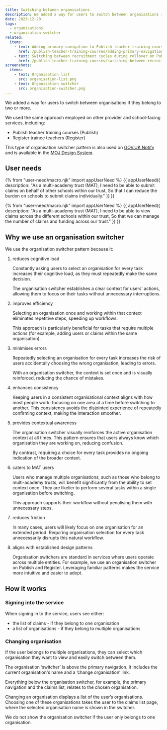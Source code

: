 ```yaml
---
title: Switching between organisations
description: We added a way for users to switch between organisations if they belong to two or more
date: 2023-12-20
tags:
  - organisations
  - organisation switcher
related:
  items:
    - text: Adding primary navigation to Publish teacher training courses
      href: /publish-teacher-training-courses/adding-primary-navigation-to-the-service/
    - text: Switching between recruitment cycles during rollover on Publish teacher training courses
      href: /publish-teacher-training-courses/switching-between-recruitment-cycles-during-rollover/
screenshots:
  items:
    - text: Organisation list
      src: organisation-list.png
    - text: Organisation switcher
      src: organisation-switcher.png
---
```


We added a way for users to switch between organisations if they belong to two or more.

We used the same approach employed on other provider and school-facing services, including:

- Publish teacher training courses (Publish)
- Register trainee teachers (Register)

This type of organisation switcher pattern is also used on [GOV.UK Notify](https://www.notifications.service.gov.uk/) and is available in the [MOJ Design System](https://design-patterns.service.justice.gov.uk/components/organisation-switcher/).

## User needs

{% from "user-need/macro.njk" import appUserNeed %}
{{ appUserNeed({
  description: "As a multi-academy trust (MAT),
I need to  be able to submit claims on behalf of other schools within our trust,
So that I can reduce the burden on schools to submit claims individually."
}) }}

{% from "user-need/macro.njk" import appUserNeed %}
{{ appUserNeed({
  description: "As a multi-academy trust (MAT),
I need to be able to view claims across the different schools within our trust,
So that we can manage the number of claims and funding across our trust."
}) }}

## Why we use an organisation switcher

We use the organisation switcher pattern because it:

1. reduces cognitive load

    Constantly asking users to select an organisation for every task increases their cognitive load, as they must repeatedly make the same decision.

    The organisation switcher establishes a clear context for users’ actions, allowing them to focus on their tasks without unnecessary interruptions.

2. improves efficiency

    Selecting an organisation once and working within that context eliminates repetitive steps, speeding up workflows.

    This approach is particularly beneficial for tasks that require multiple actions (for example, adding users or claims within the same organisation).

3. minimises errors

    Repeatedly selecting an organisation for every task increases the risk of users accidentally choosing the wrong organisation, leading to errors.

    With an organisation switcher, the context is set once and is visually reinforced, reducing the chance of mistakes.

4. enhances consistency

    Keeping users in a consistent organisational context aligns with how most people work: focusing on one area at a time before switching to another. This consistency avoids the disjointed experience of repeatedly confirming context, making the interaction smoother.

5. provides contextual awareness

    The organisation switcher visually reinforces the active organisation context at all times. This pattern ensures that users always know which organisation they are working on, reducing confusion.

    By contrast, requiring a choice for every task provides no ongoing indication of the broader context.

6. caters to MAT users

    Users who manage multiple organisations, such as those who belong to multi-academy trusts, will benefit significantly from the ability to set context once. They are likelier to perform several tasks within a single organisation before switching.

    This approach supports their workflow without penalising them with unnecessary steps.

7. reduces friction

    In many cases, users will likely focus on one organisation for an extended period. Requiring organisation selection for every task unnecessarily disrupts this natural workflow.

8. aligns with established design patterns

    Organisation switchers are standard in services where users operate across multiple entities. For example, we use an organisation switcher on Publish and Register. Leveraging familiar patterns makes the service more intuitive and easier to adopt.

## How it works

### Signing into the service

When signing in to the service, users see either:

- the list of claims - if they belong to one organisation
- a list of organisations - if they belong to multiple organisations

### Changing organisation

If the user belongs to multiple organisations, they can select which organisation they want to view and easily switch between them.

The organisation ‘switcher’ is above the primary navigation. It includes the current organisation's name and a ‘change organisation’ link.

Everything below the organisation switcher, for example, the primary navigation and the claims list, relates to the chosen organisation.

Changing an organisation displays a list of the user’s organisations. Choosing one of these organisations takes the user to the claims list page, where the selected organisation name is shown in the switcher.

We do not show the organisation switcher if the user only belongs to one organisation.
